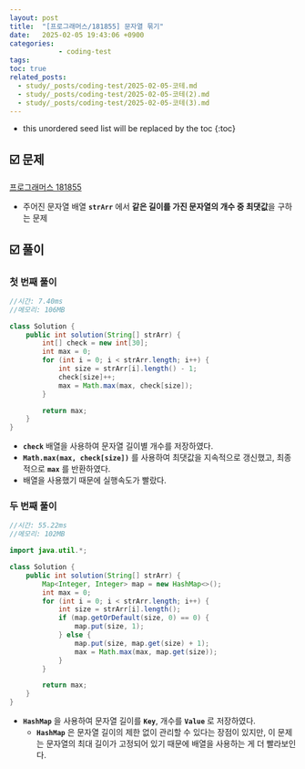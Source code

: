 ```yaml
---
layout: post
title:  "[프로그래머스/181855] 문자열 묶기"
date:   2025-02-05 19:43:06 +0900
categories: 
            - coding-test
tags:        
toc: true
related_posts:
  - study/_posts/coding-test/2025-02-05-코테.md
  - study/_posts/coding-test/2025-02-05-코테(2).md
  - study/_posts/coding-test/2025-02-05-코테(3).md
---
```

* this unordered seed list will be replaced by the toc
{:toc}

## ☑️ 문제

[프로그래머스 181855](https://school.programmers.co.kr/learn/courses/30/lessons/181855)

- 주어진 문자열 배열 **`strArr`** 에서 **같은 길이를 가진 문자열의 개수 중 최댓값**을 구하는 문제

## ☑️ 풀이

### 첫 번째 풀이

```java
//시간: 7.40ms
//메모리: 106MB

class Solution {
    public int solution(String[] strArr) {
        int[] check = new int[30];
        int max = 0;
        for (int i = 0; i < strArr.length; i++) {
            int size = strArr[i].length() - 1;
            check[size]++;
            max = Math.max(max, check[size]);
        }

        return max;
    }
}
```

- **`check`** 배열을 사용하여 문자열 길이별 개수를 저장하였다.
- **`Math.max(max, check[size])`** 를 사용하여 최댓값을 지속적으로 갱신했고, 최종적으로 **`max`** 를 반환하였다.
- 배열을 사용했기 때문에 실행속도가 빨랐다.

### 두 번째 풀이

```java
//시간: 55.22ms
//메모리: 102MB

import java.util.*;

class Solution {
    public int solution(String[] strArr) {
        Map<Integer, Integer> map = new HashMap<>();
        int max = 0;
        for (int i = 0; i < strArr.length; i++) {
            int size = strArr[i].length();
            if (map.getOrDefault(size, 0) == 0) {
                map.put(size, 1);
            } else {
                map.put(size, map.get(size) + 1);
                max = Math.max(max, map.get(size));
            }
        }

        return max;
    }
}
```

- **`HashMap`** 을 사용하여 문자열 길이를 **`Key`**, 개수를 **`Value`** 로 저장하였다.
    - **`HashMap`** 은 문자열 길이의 제한 없이 관리할 수 있다는 장점이 있지만, 이 문제는 문자열의 최대 길이가 고정되어 있기 때문에 배열을 사용하는 게 더 빨라보인다.